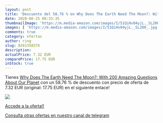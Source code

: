 ```yaml
---
layout: post
title: 'Descuento del 58.76 % en Why Does The Earth Need The Moon?: With '
date: 2020-06-25 08:33:35
thumbnailImage: 'https://m.media-amazon.com/images/I/51QiHv04yjL._SL200_.jpg'
images: [ 'https://m.media-amazon.com/images/I/51QiHv04yjL._SL200_.jpg' ]
comments: true
category: ofertas
author: ring
slug: 024135837X
description:
actualPrice: 7.32 EUR
comparePrice: 17.75 EUR
inStock: true
---
```


Tienes [Why Does The Earth Need The Moon?: With 200 Amazing Questions About Our Planet](https://www.amazon.com/dp/024135837X/?tag=redken08-20) con un 58.76 % de descuento con precio de oferta de 7.32 EUR (original: 17.75 EUR) en el siguiente enlace!

[![](https://m.media-amazon.com/images/I/51QiHv04yjL._SL200_.jpg)](https://www.amazon.com/dp/024135837X/?tag=redken08-20)

[Accede a la oferta!!](https://www.amazon.com/dp/024135837X/?tag=redken08-20)

[Consulta otras ofertas en nuestro canal de telegram](https://t.me/s/ofertas25)
